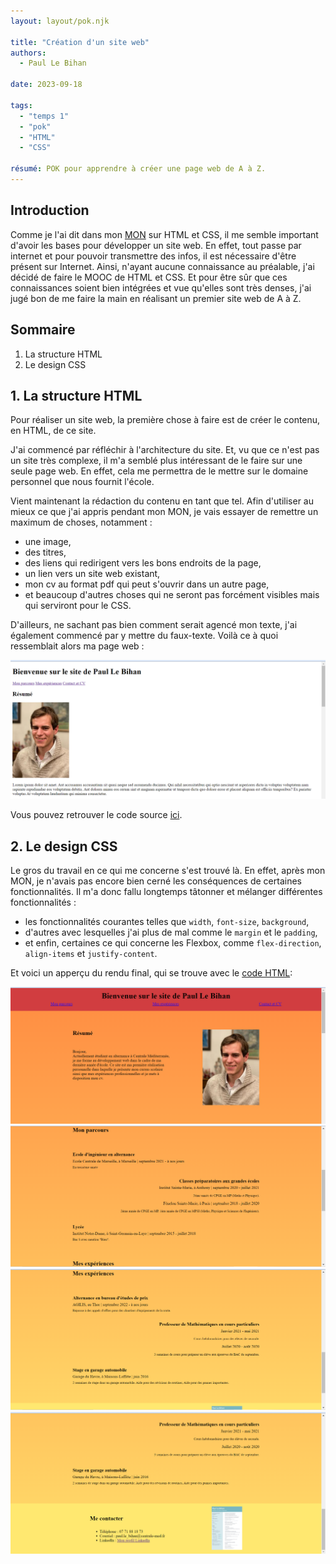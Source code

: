 ```yaml
---
layout: layout/pok.njk

title: "Création d'un site web"
authors:
  - Paul Le Bihan

date: 2023-09-18

tags: 
  - "temps 1"
  - "pok"
  - "HTML"
  - "CSS"

résumé: POK pour apprendre à créer une page web de A à Z.
---
```


## Introduction

Comme je l'ai dit dans mon [MON](../../mon/temps-1.1/index.md) sur HTML et CSS, il me semble important d'avoir les bases pour développer un site web. En effet, tout passe par internet et pour pouvoir transmettre des infos, il est nécessaire d'être présent sur Internet. Ainsi, n'ayant aucune connaissance au préalable, j'ai décidé de faire le MOOC de HTML et CSS. Et pour être sûr que ces connaissances soient bien intégrées et vue qu'elles sont très denses, j'ai jugé bon de me faire la main en réalisant un premier site web de A à Z.

## Sommaire

1. La structure HTML
2. Le design CSS

## 1. La structure HTML

Pour réaliser un site web, la première chose à faire est de créer le contenu, en HTML, de ce site.

J'ai commencé par réfléchir à l'architecture du site. Et, vu que ce n'est pas un site très complexe, il m'a semblé plus intéressant de le faire sur une seule page web. En effet, cela me permettra de le mettre sur le domaine personnel que nous fournit l'école.

Vient maintenant la rédaction du contenu en tant que tel. Afin d'utiliser au mieux ce que j'ai appris pendant mon MON, je vais essayer de remettre un maximum de choses, notamment :
+ une image,
+ des titres,
+ des liens qui redirigent vers les bons endroits de la page,
+ un lien vers un site web existant,
+ mon cv au format pdf qui peut s'ouvrir dans un autre page,
+ et beaucoup d'autres choses qui ne seront pas forcément visibles mais qui serviront pour le CSS.

D'ailleurs, ne sachant pas bien comment serait agencé mon texte, j'ai également commencé par y mettre du faux-texte. Voilà ce à quoi ressemblait alors ma page web :

<div><img src="site-en-html.png"></div>

Vous pouvez retrouver le code source [ici](https://github.com/FrancoisBrucker/do-it/blob/main/src/promos/2023-2024/Le_Bihan-Paul/pok/temps-1/mon-site/).

## 2. Le design CSS

Le gros du travail en ce qui me concerne s'est trouvé là. En effet, après mon MON, je n'avais pas encore bien cerné les conséquences de certaines fonctionnalités. Il m'a donc fallu longtemps tâtonner et mélanger différentes fonctionnalités :
+ les fonctionnalités courantes telles que `width`, `font-size`, `background`,
+ d'autres avec lesquelles j'ai plus de mal comme le `margin` et le `padding`,
+ et enfin, certaines ce qui concerne les Flexbox, comme `flex-direction`, `align-items` et `justify-content`.

Et voici un apperçu du rendu final, qui se trouve avec le [code HTML](https://github.com/FrancoisBrucker/do-it/blob/main/src/promos/2023-2024/Le_Bihan-Paul/pok/temps-1/mon-site/): 

<div><img src="site-avec-html-et-css-p1.png"></div>
<div><img src="site-avec-html-et-css-p2.png"></div>
<div><img src="site-avec-html-et-css-p3.png"></div>
<div><img src="site-avec-html-et-css-p4.png"></div>